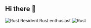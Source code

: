 ## Hi there 👋

![Rust](https://www.rust-lang.org/logos/rust-logo-512x512.png) Resident Rust enthusiast ![Rust](https://www.rust-lang.org/logos/rust-logo-512x512.png)
